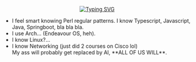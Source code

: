 


<div align="center">
  
  <a href="https://git.io/typing-svg"><img src="https://readme-typing-svg.demolab.com?font=Hack&duration=2000&pause=1&color=0D692C&center=true&vCenter=true&multiline=true&width=435&height=74&lines=%24.%2Fusr%2Fbin%2Fwhoami;%3E+stiratto" alt="Typing SVG" /></a>
  
</div>

<div align="left">
  <ul>
    <li>
      I feel smart knowing Perl regular patterns. I know Typescript, Javascript, Java, Springboot, bla bla bla.    
    </li>
    <li>
      I use Arch... (Endeavour OS, heh).
    </li>
    <li>
      I know Linux?...
    </li>
    <li>
      I know Networking (just did 2 courses on Cisco lol)
    </li>
My ass will probably get replaced by AI, **ALL OF US WILL**.
  </ul>
</div>
